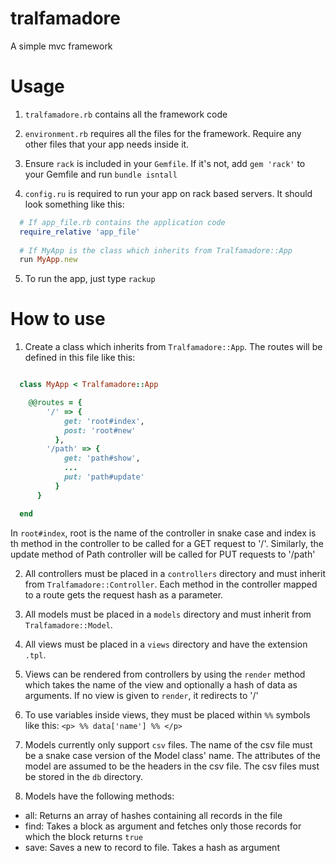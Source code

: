 # tralfamadore

A simple mvc framework

# Usage

1. `tralfamadore.rb` contains all the framework code

2. `environment.rb` requires all the files for the framework.
Require any other files that your app needs inside it.

3. Ensure `rack` is included in your `Gemfile`.
If it's not, add `gem 'rack'` to your Gemfile and run `bundle isntall`

4. `config.ru` is required to run your app on rack based servers.
It should look something like this:
```ruby
  # If app_file.rb contains the application code
  require_relative 'app_file'
  
  # If MyApp is the class which inherits from Tralfamadore::App
  run MyApp.new
```

5. To run the app, just type `rackup`

# How to use

1. Create a class which inherits from `Tralfamadore::App`.
The routes will be defined in this file like this:
```ruby

  class MyApp < Tralfamadore::App

    @@routes = {
        '/' => {
            get: 'root#index',
            post: 'root#new'
          },
        '/path' => {
            get: 'path#show',
            ...
            put: 'path#update'
          }
      }

  end

```
In `root#index`, root is the name of the controller in snake case and index is th method in the controller to be called for a GET request to '/'.
Similarly, the update method of Path controller will be called for PUT requests to '/path'

2. All controllers must be placed in a `controllers` directory and must inherit from `Tralfamadore::Controller`.
Each method in the controller mapped to a route gets the request hash as a parameter.

3. All models must be placed in a `models` directory and must inherit from `Tralfamadore::Model`.

4. All views must be placed in a `views` directory and have the extension `.tpl`.

5. Views can be rendered from controllers by using the `render` method which takes the name of the view and optionally a hash of data as arguments.
If no view is given to `render`, it redirects to '/'

6. To use variables inside views, they must be placed within `%%` symbols like this:
`<p> %% data['name'] %% </p>`

7. Models currently only support `csv` files.
The name of the csv file must be a snake case version of the Model class' name.
The attributes of the model are assumed to be the headers in the csv file.
The csv files must be stored in the `db` directory.

8. Models have the following methods:
- all: Returns an array of hashes containing all records in the file
- find: Takes a block as argument and fetches only those records for which the block returns `true`
- save: Saves a new to record to file. Takes a hash as argument
